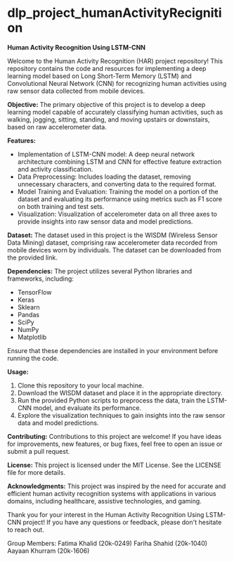 # dlp_project_humanActivityRecignition
**Human Activity Recognition Using LSTM-CNN**

Welcome to the Human Activity Recognition (HAR) project repository! This repository contains the code and resources for implementing a deep learning model based on Long Short-Term Memory (LSTM) and Convolutional Neural Network (CNN) for recognizing human activities using raw sensor data collected from mobile devices.

**Objective:**
The primary objective of this project is to develop a deep learning model capable of accurately classifying human activities, such as walking, jogging, sitting, standing, and moving upstairs or downstairs, based on raw accelerometer data.

**Features:**
- Implementation of LSTM-CNN model: A deep neural network architecture combining LSTM and CNN for effective feature extraction and activity classification.
- Data Preprocessing: Includes loading the dataset, removing unnecessary characters, and converting data to the required format.
- Model Training and Evaluation: Training the model on a portion of the dataset and evaluating its performance using metrics such as F1 score on both training and test sets.
- Visualization: Visualization of accelerometer data on all three axes to provide insights into raw sensor data and model predictions.

**Dataset:**
The dataset used in this project is the WISDM (Wireless Sensor Data Mining) dataset, comprising raw accelerometer data recorded from mobile devices worn by individuals. The dataset can be downloaded from the provided link.

**Dependencies:**
The project utilizes several Python libraries and frameworks, including:
- TensorFlow
- Keras
- Sklearn
- Pandas
- SciPy
- NumPy
- Matplotlib

Ensure that these dependencies are installed in your environment before running the code.

**Usage:**
1. Clone this repository to your local machine.
2. Download the WISDM dataset and place it in the appropriate directory.
3. Run the provided Python scripts to preprocess the data, train the LSTM-CNN model, and evaluate its performance.
4. Explore the visualization techniques to gain insights into the raw sensor data and model predictions.

**Contributing:**
Contributions to this project are welcome! If you have ideas for improvements, new features, or bug fixes, feel free to open an issue or submit a pull request.

**License:**
This project is licensed under the MIT License. See the LICENSE file for more details.

**Acknowledgments:**
This project was inspired by the need for accurate and efficient human activity recognition systems with applications in various domains, including healthcare, assistive technologies, and gaming.

Thank you for your interest in the Human Activity Recognition Using LSTM-CNN project! If you have any questions or feedback, please don't hesitate to reach out.

Group Members:
Fatima Khalid (20k-0249)
Fariha Shahid (20k-1040)
Aayaan Khurram (20k-1606)
